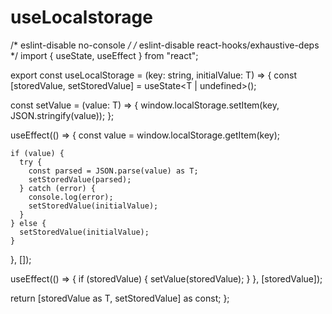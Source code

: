 # useLocalstorage


/* eslint-disable no-console */
/* eslint-disable react-hooks/exhaustive-deps */
import { useState, useEffect } from "react";

export const useLocalStorage = <T>(key: string, initialValue: T) => {
  const [storedValue, setStoredValue] = useState<T | undefined>();

  const setValue = (value: T) => {
    window.localStorage.setItem(key, JSON.stringify(value));
  };

  useEffect(() => {
    const value = window.localStorage.getItem(key);

    if (value) {
      try {
        const parsed = JSON.parse(value) as T;
        setStoredValue(parsed);
      } catch (error) {
        console.log(error);
        setStoredValue(initialValue);
      }
    } else {
      setStoredValue(initialValue);
    }
  }, []);

  useEffect(() => {
    if (storedValue) {
      setValue(storedValue);
    }
  }, [storedValue]);

  return [storedValue as T, setStoredValue] as const;
};

